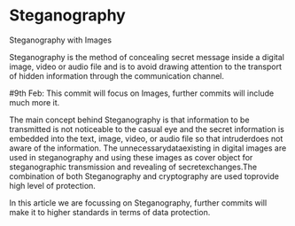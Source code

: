 # Steganography
Steganography with Images 

Steganography is the method of concealing secret message inside a digital image, video or audio file and is to avoid drawing attention to the transport of hidden information through the communication channel.  

#9th Feb: This commit will focus on Images, further commits will include much more it. 

The main concept behind Steganography is that information to be transmitted is not noticeable to the casual eye and the secret information is embedded into the text, image, video, or audio file so that intruderdoes not aware of the information. The unnecessarydataexisting in digital images are used in steganography and using these images as cover object for steganographic transmission and revealing of secretexchanges.The combination of both Steganography and cryptography are used toprovide high level of protection.

In this article we are focussing on Steganography, further commits will make it to higher standards in terms of data protection. 
